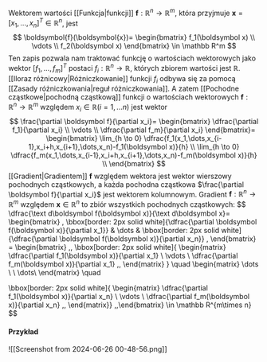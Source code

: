 Wektorem wartości [[Funkcja|funkcji]] $\boldsymbol{f}:\mathbb R^n\to \mathbb R^m$, która przyjmuje $\boldsymbol{x}=[x_1,\dots,x_n]^T\in\mathbb R^n$, jest
$$
\boldsymbol{f}(\boldsymbol{x})=
\begin{bmatrix}
f_1(\boldsymbol x) \\
\vdots \\
f_2(\boldsymbol x)
\end{bmatrix} \in \mathbb R^m
$$
Ten zapis pozwala nam traktować funkcję o wartościach wektorowych jako wektor $[f_1,\dots,f_m]^T$ postaci $f_i:\mathbb R^n \to \mathbb R$, których zbiorem wartości jest $\mathbb R$. [[Iloraz różnicowy|Różniczkowanie]] funkcji $f_i$ odbywa się za pomocą [[Zasady różniczkowania|reguł różniczkowania]]. 
A zatem [[Pochodne cząstkowe|pochodną cząstkową]] funkcji o wartościach wektorowych $\boldsymbol f:\mathbb R^n\to\mathbb R^m$ względem $x_i\in\mathbb R (i=1,\dots n)$ jest wektor
$$
\frac{\partial \boldsymbol f}{\partial x_i}=
\begin{bmatrix}
\dfrac{\partial f_1}{\partial x_i} \\
\vdots \\
\dfrac{\partial f_m}{\partial x_i}
\end{bmatrix}=
\begin{bmatrix}
\lim_{h \to 0} \dfrac{f_1(x_1,\dots,x_{i-1},x_i+h,x_{i+1},\dots,x_n)-f_1(\boldsymbol x)}{h} \\
\lim_{h \to 0} \dfrac{f_m(x_1,\dots,x_{i-1},x_i+h,x_{i+1},\dots,x_n)-f_m(\boldsymbol x)}{h} \\
\end{bmatrix}
$$
[[Gradient|Gradientem]] $\boldsymbol f$ względem wektora jest wektor wierszowy pochodnych cząstkowych, a każda pochodna cząstkowa $\frac{\partial \boldsymbol f}{\partial x_i}$ jest wektorem kolumnowym. 
Gradient $\boldsymbol f:\mathbb R^n\to\mathbb R^m$ względem $\boldsymbol x\in\mathbb R^n$ to zbiór wszystkich pochodnych cząstkowych:
$$
\dfrac{\text d\boldsymbol f(\boldsymbol x)}{\text d\boldsymbol x}=
\begin{bmatrix} 
\,
\bbox[border: 2px solid white]{\dfrac{\partial \boldsymbol f(\boldsymbol x)}{\partial x_1}} & 
\dots &
\bbox[border: 2px solid white]{\dfrac{\partial \boldsymbol f(\boldsymbol x)}{\partial x_n}} \,
\end{bmatrix} = 
\begin{bmatrix} \,\,
\bbox[border: 2px solid white]{
\begin{matrix}
\dfrac{\partial f_1(\boldsymbol x)}{\partial x_1} \\
\vdots \\
\dfrac{\partial f_m(\boldsymbol x)}{\partial x_1}
\,\, \end{matrix}
}
\quad
\begin{matrix}
\dots \\
\\
\dots\\
\end{matrix}
\quad

\bbox[border: 2px solid white]{
\begin{matrix}
\dfrac{\partial f_1(\boldsymbol x)}{\partial x_n} \\
\vdots \\
\dfrac{\partial f_m(\boldsymbol x)}{\partial x_n}
\,\, \end{matrix}}
\,\,\end{bmatrix} \in \mathbb R^{m\times n}
$$

#### Przykład 
![[Screenshot from 2024-06-26 00-48-56.png]]
